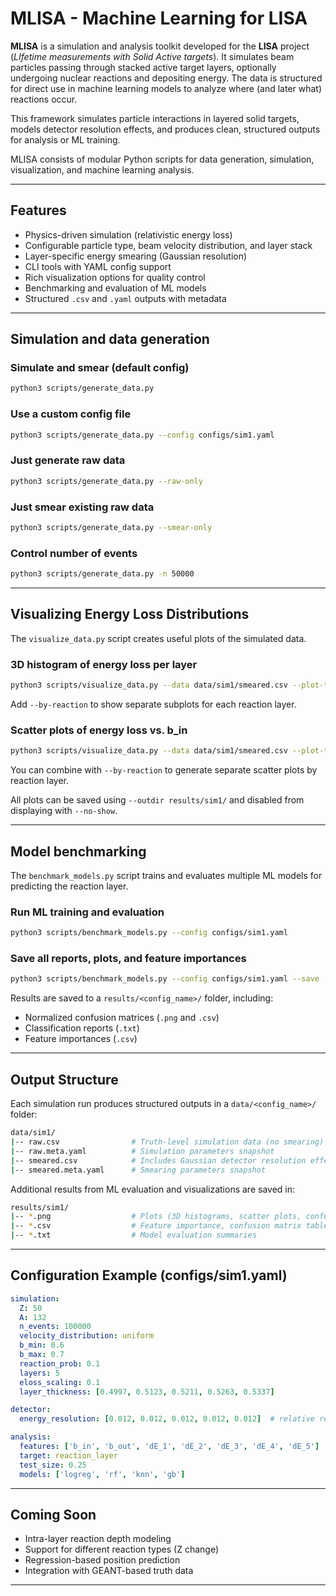 # MLISA - Machine Learning for LISA

**MLISA** is a simulation and analysis toolkit developed for the **LISA** project (*LIfetime measurements with Solid Active targets*). It simulates beam particles passing through stacked active target layers, optionally undergoing nuclear reactions and depositing energy. The data is structured for direct use in machine learning models to analyze where (and later what) reactions occur.

This framework simulates particle interactions in layered solid targets, models detector resolution effects, and produces clean, structured outputs for analysis or ML training.

MLISA consists of modular Python scripts for data generation, simulation, visualization, and machine learning analysis.


---

##  Features

- Physics-driven simulation (relativistic energy loss)
- Configurable particle type, beam velocity distribution, and layer stack
- Layer-specific energy smearing (Gaussian resolution)
- CLI tools with YAML config support
- Rich visualization options for quality control
- Benchmarking and evaluation of ML models
- Structured `.csv` and `.yaml` outputs with metadata

---

## Simulation and data generation

###  Simulate and smear (default config)

```bash
python3 scripts/generate_data.py
```

###  Use a custom config file

```bash
python3 scripts/generate_data.py --config configs/sim1.yaml
```

###   Just generate raw data

```bash
python3 scripts/generate_data.py --raw-only
```

###   Just smear existing raw data

```bash
python3 scripts/generate_data.py --smear-only
```

###   Control number of events

```bash
python3 scripts/generate_data.py -n 50000
```

---

## Visualizing Energy Loss Distributions

The `visualize_data.py` script creates useful plots of the simulated data.

### 3D histogram of energy loss per layer

```bash
python3 scripts/visualize_data.py --data data/sim1/smeared.csv --plot-type hist3d
```

Add `--by-reaction` to show separate subplots for each reaction layer.

### Scatter plots of energy loss vs. b_in

```bash
python3 scripts/visualize_data.py --data data/sim1/smeared.csv --plot-type scatter
```

You can combine with `--by-reaction` to generate separate scatter plots by reaction layer.

All plots can be saved using `--outdir results/sim1/` and disabled from displaying with `--no-show`.

---

## Model benchmarking

The `benchmark_models.py` script trains and evaluates multiple ML models for predicting the reaction layer.

### Run ML training and evaluation

```bash
python3 scripts/benchmark_models.py --config configs/sim1.yaml
```

### Save all reports, plots, and feature importances

```bash
python3 scripts/benchmark_models.py --config configs/sim1.yaml --save
```

Results are saved to a `results/<config_name>/` folder, including:

- Normalized confusion matrices (`.png` and `.csv`)
- Classification reports (`.txt`)
- Feature importances (`.csv`)

---

## Output Structure

Each simulation run produces structured outputs in a `data/<config_name>/` folder:

```bash
data/sim1/
|-- raw.csv                # Truth-level simulation data (no smearing)
|-- raw.meta.yaml          # Simulation parameters snapshot
|-- smeared.csv            # Includes Gaussian detector resolution effects
|-- smeared.meta.yaml      # Smearing parameters snapshot
```

Additional results from ML evaluation and visualizations are saved in:

```bash
results/sim1/
|-- *.png                  # Plots (3D histograms, scatter plots, confusion matrices)
|-- *.csv                  # Feature importance, confusion matrix tables
|-- *.txt                  # Model evaluation summaries
```

---

## Configuration Example (configs/sim1.yaml)

```yaml
simulation:
  Z: 50
  A: 132
  n_events: 100000
  velocity_distribution: uniform
  b_min: 0.6
  b_max: 0.7
  reaction_prob: 0.1
  layers: 5
  eloss_scaling: 0.1
  layer_thickness: [0.4997, 0.5123, 0.5211, 0.5263, 0.5337]

detector:
  energy_resolution: [0.012, 0.012, 0.012, 0.012, 0.012]  # relative resolution, sigma

analysis:
  features: ['b_in', 'b_out', 'dE_1', 'dE_2', 'dE_3', 'dE_4', 'dE_5']
  target: reaction_layer
  test_size: 0.25
  models: ['logreg', 'rf', 'knn', 'gb']
```
---

## Coming Soon

- Intra-layer reaction depth modeling
- Support for different reaction types (Z change)
- Regression-based position prediction
- Integration with GEANT-based truth data

---
